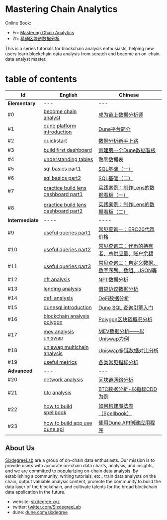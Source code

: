# Mastering Chain Analytics

Online Book: 
- En: [Mastering Chain Analytics](https://sixdegreelab.gitbook.io/mastering-chain-analytics/)
- Zh: [精通区块链数据分析](https://sixdegreelab.gitbook.io/mastering-chain-analytics/)

This is a series tutorials for blockchain analysis enthusiasts, helping new users learn blockchain data analysis from scratch and become an on-chain data analyst master.


# table of contents
| **Id**           | **English**                                                                                | **Chinese**                                                                |
|------------------|--------------------------------------------------------------------------------------------|----------------------------------------------------------------------------|
| **Elementary**   | ---                                                                                        | ---                                                                        |
| #0           | [become chain analyst](en/ch00/ch00-become-chain-analyst.md)                               | [成为链上数据分析师](zh/ch00/ch00-become-chain-analyst.md)                          |
| #1           | [dune platform introduction](en/ch01/ch01-dune-platform-introduction.md)                   | [Dune平台简介](zh/ch01/ch01-dune-platform-introduction.md)                     |
| #2           | [quickstart](en/ch02/ch02-quickstart.md)                                                   | [数据分析新手上路](zh/ch02/ch02-quickstart.md)                                     |
| #3           | [build first dashboard](en/ch03/ch03-build-first-dashboard.md)                             | [创建第一个Dune数据看板](zh/ch03/ch03-build-first-dashboard.md)                     |
| #4           | [understanding tables](en/ch04/ch04-understanding-tables.md)                               | [熟悉数据表](zh/ch04/ch04-understanding-tables.md)                              |
| #5           | [sql basics part1](en/ch05/ch05-sql-basics-part1.md)                                       | [SQL基础（一）](zh/ch05/ch05-sql-basics-part1.md)                               |
| #6           | [sql basics part2](en/ch06/ch06-sql-basics-part2.md)                                       | [SQL基础（二）](zh/ch06/ch06-sql-basics-part2.md)                               |
| #7           | [practice build lens dashboard part1](en/ch07/ch07-practice-build-lens-dashboard-part1.md) | [实践案例：制作Lens的数据看板（一）](zh/ch07/ch07-practice-build-lens-dashboard-part1.md) |
| #8           | [practice build lens dashboard part2](en/ch08/ch08-practice-build-lens-dashboard-part2.md) | [实践案例：制作Lens的数据看板（二）](zh/ch08/ch08-practice-build-lens-dashboard-part2.md) |
| **Intermediate** | ----                                                                                     | ----                                                                       |
| #9           | [useful queries part1](en/ch09/ch09-useful-queries-part1.md)                               | [常见查询一：ERC20代币价格](zh/ch09/ch09-useful-queries-part1.md)                    |
| #10          | [useful queries part2](en/ch10/ch10-useful-queries-part2.md)                               | [常见查询二：代币的持有者、总供应量、账户余额](zh/ch10/ch10-useful-queries-part2.md)             |
| #11          | [useful queries part3](en/ch11/ch11-useful-queries-part3.md)                               | [常见查询三：自定义数据、数字序列、数组、JSON等](zh/ch11/ch11-useful-queries-part3.md)          |
| #12          | [nft analysis](en/ch12/ch12-nft-analysis.md)                                               | [NFT数据分析](zh/ch12/ch12-nft-analysis.md)                                    |
| #13          | [lending analysis](en/ch13/ch13-lending-analysis.md)                                       | [借贷协议数据分析](zh/ch13/ch13-lending-analysis.md)                               |
| #14          | [defi analysis](en/ch14/ch14-defi-analysis.md)                                             | [DeFi数据分析](zh/ch14/ch14-defi-analysis.md)                                  |
| #15          | [dunesql introduction](en/ch15/ch15-dunesql-introduction.md)                               | [Dune SQL 查询引擎入门](zh/ch15/ch15-dunesql-introduction.md)                    |
| #16          | [blockchain analysis polygon](en/ch16/ch16-blockchain-analysis-polygon.md)                 | [Polygon区块链概况分析](zh/ch16/ch16-blockchain-analysis-polygon.md)              |
| #17          | [mev analysis uniswap](en/ch17/ch17-mev-analysis-uniswap.md)                               | [MEV数据分析——以Uniswap为例](zh/ch17/ch17-mev-analysis-uniswap.md)                |
| #18          | [uniswap multichain analysis](en/ch18/ch18-uniswap-multichain-analysis.md)                 | [Uniswap多链数据对比分析](zh/ch18/ch18-uniswap-multichain-analysis.md)             |
| #19          | [useful metrics](en/ch19/ch19-useful-metrics.md)                                           | [各类常见指标分析](zh/ch19/ch19-useful-metrics.md)                                 |
| **Advanced**     |  ---                                                                                       |  ---                                                                       |
| #20          | [network analysis](en/ch20/ch20-network-analysis.md)                                       | [区块链网络分析](zh/ch20/ch20-network-analysis.md)                                |
| #21          | [btc analysis](en/ch21/ch21-btc-analysis.md)                                               | [BTC数据分析-以指标CDD为例](zh/ch21/ch21-btc-analysis.md)                           |
| #22          | [how to build spellbook](en/ch22/ch22-how-to-build-spellbook.md)                           | [如何构建魔法表（Spellbook）](zh/ch22/ch22-how-to-build-spellbook.md)               |
| #23          | [how to build app use dune api](en/ch23/ch23-how-to-build-app-use-dune-api.md)             | [使用Dune API创建应用程序](zh/ch23/ch23-how-to-build-app-use-dune-api.md)          |



## About Us

[SixdegreeLab](https://twitter.com/SixdegreeLab) are a group of on-chain data enthusiasts. Our mission is to provide users with accurate on-chain data charts, analysis, and insights, and we are committed to popularizing on-chain data analysis. By establishing a community, writing tutorials, etc., train data analysts on the chain, output valuable analysis content, promote the community to build the data layer of the blockchain, and cultivate talents for the broad blockchain data application in the future.

- website: [sixdegree.xyz](https://sixdegree.xyz)
- twitter: [twitter.com/SixdegreeLab](https://twitter.com/SixdegreeLab)
- dune: [dune.com/sixdegree](https://dune.com/sixdegree)